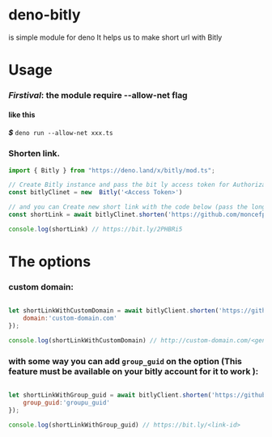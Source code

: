 # deno-bitly
is simple module for deno It helps us to make short url with Bitly

# Usage
### ***Firstival***: the module require --allow-net flag 
#### like this 
***$*** ``` deno run --allow-net xxx.ts ```
### Shorten link.
```js
import { Bitly } from "https://deno.land/x/bitly/mod.ts";

// Create Bitly instance and pass the bit ly access token for Authorization
const bitlyClinet = new  Bitly('<Access Token>')

// and you can Create new short link with the code below (pass the long url as 1st argument) 
const shortLink = await bitlyClinet.shorten('https://github.com/moncefplastin07')

console.log(shortLink) // https://bit.ly/2PHBRi5

```

# The options
### custom domain:
```js

let shortLinkWithCustomDomain = await bitlyClient.shorten('https://github.com/moncefplastin07',{
    domain:'custom-domain.com'
});

console.log(shortLinkWithCustomDomain) // http://custom-domain.com/<genreated slug>

```

### with some way you can add `group_guid` on the option (This feature must be available on your bitly account for it to work ):
```js

let shortLinkWithGroup_guid = await bitlyClient.shorten('https://github.com/moncefplastin07',{
    group_guid:'groupu_guid'
});

console.log(shortLinkWithGroup_guid) // https://bit.ly/<link-id>

```
